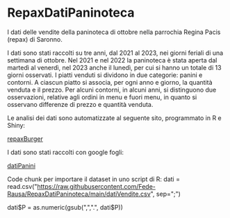 # RepaxDatiPaninoteca
I dati delle vendite della paninoteca di ottobre nella parrochia Regina Pacis (repax) di Saronno.

I dati sono stati raccolti su tre anni, dal 2021 al 2023, nei giorni feriali di una settimana di ottobre.
Nel 2021 e nel 2022 la paninoteca è stata aperta dal martedì al venerdì, nel 2023 anche il lunedì, per cui si hanno
un totale di 13 giorni osservati.
I piatti venduti si dividono in due categorie: panini e contorni.
A ciascun piatto si associa, per ogni anno e giorno, la quantità venduta e il prezzo.
Per alcuni contorni, in alcuni anni, si distinguono due osservazioni, relative agli ordini in menu e fuori menu, in quanto si osservano differenze di prezzo e quantità venduta.

Le analisi dei dati sono automatizzate al seguente sito, programmato in R e Shiny:

[repaxBurger](https://shinylive.io/r/app/#h=0&code=NobwRAdghgtgpmAXGKAHVA6ASmANGAYwHsIAXOMpMAHQgBsBLAIwCcoWBPACgGcALBhA4BKWo1btuTHuNERatAMQACACJwAZoLjKAqgEllGoi2VpUy0nyillAEzYB3HmeUCepIgHM2MZQFpA-1oAVwZlAB5-ZVQoLzgAfR4GOzgmdi4FCGVlFQBBdEsGUjodIODsopKdAF5lajAAYQYoImUAZQEhAEIG3Cyc5NT00zqhtIyBnOUZFLgWfQhUENJMyunlQWXSfTtlOoamQR4+2g2cuigmODp9+rAAORCYa9MiDWUjiB5EU-XpmCCO4ARn6-xyMCgAA87gBWAAMYPOygAblA6CFasoAMzws7TOQ5YRg-GoOhEUgAeRW2y4RBpK12dwadgYHgACuTSA05HJaDx5ij5pFohoQhACKQGCQuFsVrhlPTSNthMoQPildsACSsjlckXKFgUVIsTkUrjq-4wqJGKDFPhiuhaxx2qUQLz4nJfFw2gUARy4gIgXChxOUkKhIbDpXdVgwSructIWu9ygA1MpgXz-u5Vp7plCkedWHAoABrFx1b1FjbEW4HMCKADssLyeVUACE-simCYTcywI4BORu+coZcmAOAOquwReIrwSxtCBwKG2eYhVBSkjKWXZIM8UR4fMQu3ZBsACTZnh8sEhDXzhOUAF85M+sipGkabDpOoIOGYhTlPyXQcAUqBcGEdxhAqAosEKowzIK8zCGAz4ALpAA)

I dati sono stati raccolti con google fogli:

[datiPanini](https://docs.google.com/spreadsheets/d/1qeAc79YXXi5OGO2PGMZ_PmsMeU8R87O1duK5RucsWp4/edit?usp=sharing)

Code chunk per importare il dataset in uno script di R:
dati = read.csv("https://raw.githubusercontent.com/Fede-Rausa/RepaxDatiPaninoteca/main/datiVendite.csv", 
                sep=";")
                
dati$P = as.numeric(gsub(",",".", dati$P))
